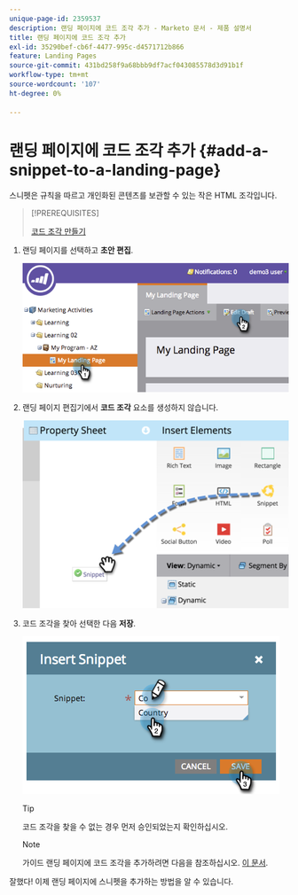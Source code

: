 ```yaml
---
unique-page-id: 2359537
description: 랜딩 페이지에 코드 조각 추가 - Marketo 문서 - 제품 설명서
title: 랜딩 페이지에 코드 조각 추가
exl-id: 35290bef-cb6f-4477-995c-d4571712b866
feature: Landing Pages
source-git-commit: 431bd258f9a68bbb9df7acf043085578d3d91b1f
workflow-type: tm+mt
source-wordcount: '107'
ht-degree: 0%

---
```


# 랜딩 페이지에 코드 조각 추가 {#add-a-snippet-to-a-landing-page}

스니펫은 규칙을 따르고 개인화된 콘텐츠를 보관할 수 있는 작은 HTML 조각입니다.

>[!PREREQUISITES]
>
>[코드 조각 만들기](/help/marketo/product-docs/personalization/segmentation-and-snippets/snippets/create-a-snippet.md)

1. 랜딩 페이지를 선택하고 **초안 편집**.

   ![](assets/image2014-9-16-15-3a4-3a28.png)

1. 랜딩 페이지 편집기에서 **코드 조각** 요소를 생성하지 않습니다.

   ![](assets/image2015-5-21-12-3a46-3a34.png)

1. 코드 조각을 찾아 선택한 다음 **저장**.

   ![](assets/image2014-9-16-15-3a4-3a14.png)

   >[!TIP]
   >
   >코드 조각을 찾을 수 없는 경우 먼저 승인되었는지 확인하십시오.

   >[!NOTE]
   >
   >가이드 랜딩 페이지에 코드 조각을 추가하려면 다음을 참조하십시오. [이 문서](/help/marketo/product-docs/demand-generation/landing-pages/landing-page-templates/create-a-guided-landing-page-template.md).

잘했다! 이제 랜딩 페이지에 스니펫을 추가하는 방법을 알 수 있습니다.
